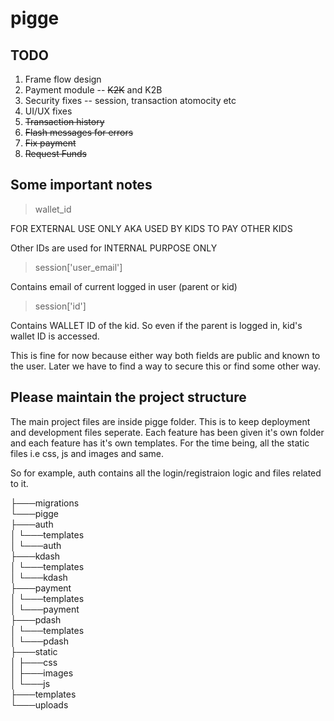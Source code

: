# pigge

## TODO

<ol>
<li>Frame flow design</li>
<li>Payment module -- <s>K2K</s> and K2B</li>
<li>Security fixes -- session, transaction atomocity etc </li>
<li>UI/UX fixes</li>
<li><s>Transaction history</s></li>
<li><s>Flash messages for errors</s></li>
<li><s>Fix payment </s></li>
<li><s>Request Funds</s></li>
</ol>

## Some important notes
> wallet_id

FOR EXTERNAL USE ONLY AKA USED BY KIDS TO PAY OTHER KIDS

Other IDs are used for INTERNAL PURPOSE ONLY

> session['user_email'] 

Contains email of current logged in user (parent or kid)

> session['id']

Contains WALLET ID of the kid. So even if the parent is logged in, kid's wallet ID is accessed.

This is fine for now because either way both fields are public and known to the user. Later we have to find a way to secure this or find some other way.


## Please maintain the project structure

The main project files are inside pigge folder. This is to keep deployment and development files seperate.
Each feature has been given it's own folder and each feature has it's own templates. For the time being, all the static files i.e css, js and images and same.

So for example, auth contains all the login/registraion logic and files related to it.



├───migrations<br>
└───pigge<br>
    ├───auth<br>
    │   └───templates<br>
    │       └───auth<br>
    ├───kdash<br>
    │   └───templates<br>
    │       └───kdash<br>
    ├───payment<br>
    │   └───templates<br>
    │       └───payment<br>
    ├───pdash<br>
    │   └───templates<br>
    │       └───pdash<br>
    ├───static<br>
    │   ├───css<br>
    │   ├───images<br>
    │   └───js<br>
    ├───templates<br>
    └───uploads<br>